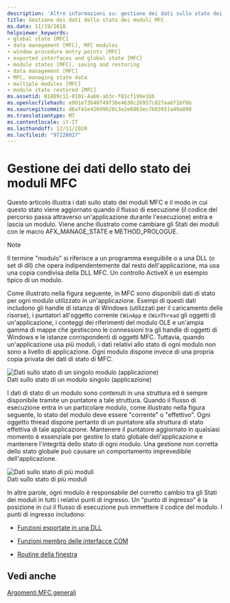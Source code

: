 ```yaml
---
description: 'Altre informazioni su: gestione dei dati sullo stato dei moduli MFC'
title: Gestione dei dati dello stato dei moduli MFC
ms.date: 11/19/2018
helpviewer_keywords:
- global state [MFC]
- data management [MFC], MFC modules
- window procedure entry points [MFC]
- exported interfaces and global state [MFC]
- module states [MFC], saving and restoring
- data management [MFC]
- MFC, managing state data
- multiple modules [MFC]
- module state restored [MFC]
ms.assetid: 81889c11-0101-4a66-ab3c-f81cf199e1bb
ms.openlocfilehash: e991e73b40f49f3be4630c26957c827aa6f1bf0b
ms.sourcegitcommit: d6af41e42699628c3e2e6063ec7b03931a49a098
ms.translationtype: MT
ms.contentlocale: it-IT
ms.lasthandoff: 12/11/2020
ms.locfileid: "97228027"
---
```

# <a name="managing-the-state-data-of-mfc-modules"></a>Gestione dei dati dello stato dei moduli MFC

Questo articolo illustra i dati sullo stato dei moduli MFC e il modo in cui questo stato viene aggiornato quando il flusso di esecuzione (il codice del percorso passa attraverso un'applicazione durante l'esecuzione) entra e lascia un modulo. Viene anche illustrato come cambiare gli Stati dei moduli con le macro AFX_MANAGE_STATE e METHOD_PROLOGUE.

> [!NOTE]
> Il termine "modulo" si riferisce a un programma eseguibile o a una DLL (o set di dll) che opera indipendentemente dal resto dell'applicazione, ma usa una copia condivisa della DLL MFC. Un controllo ActiveX è un esempio tipico di un modulo.

Come illustrato nella figura seguente, in MFC sono disponibili dati di stato per ogni modulo utilizzato in un'applicazione. Esempi di questi dati includono gli handle di istanza di Windows (utilizzati per il caricamento delle risorse), i puntatori all'oggetto corrente `CWinApp` e `CWinThread` gli oggetti di un'applicazione, i conteggi dei riferimenti del modulo OLE e un'ampia gamma di mappe che gestiscono le connessioni tra gli handle di oggetti di Windows e le istanze corrispondenti di oggetti MFC. Tuttavia, quando un'applicazione usa più moduli, i dati relativi allo stato di ogni modulo non sono a livello di applicazione. Ogni modulo dispone invece di una propria copia privata dei dati di stato di MFC.

![Dati sullo stato di un singolo modulo &#40;applicazione&#41;](../mfc/media/vc387n1.gif "Dati sullo stato di un singolo modulo &#40;applicazione&#41;") <br/>
Dati sullo stato di un modulo singolo (applicazione)

I dati di stato di un modulo sono contenuti in una struttura ed è sempre disponibile tramite un puntatore a tale struttura. Quando il flusso di esecuzione entra in un particolare modulo, come illustrato nella figura seguente, lo stato del modulo deve essere "corrente" o "effettivo". Ogni oggetto thread dispone pertanto di un puntatore alla struttura di stato effettiva di tale applicazione. Mantenere il puntatore aggiornato in qualsiasi momento è essenziale per gestire lo stato globale dell'applicazione e mantenere l'integrità dello stato di ogni modulo. Una gestione non corretta dello stato globale può causare un comportamento imprevedibile dell'applicazione.

![Dati sullo stato di più moduli](../mfc/media/vc387n2.gif "Dati dello stato di più moduli") <br/>
Dati sullo stato di più moduli

In altre parole, ogni modulo è responsabile del corretto cambio tra gli Stati dei moduli in tutti i relativi punti di ingresso. Un "punto di ingresso" è la posizione in cui il flusso di esecuzione può immettere il codice del modulo. I punti di ingresso includono:

- [Funzioni esportate in una DLL](exported-dll-function-entry-points.md)

- [Funzioni membro delle interfacce COM](com-interface-entry-points.md)

- [Routine della finestra](window-procedure-entry-points.md)

## <a name="see-also"></a>Vedi anche

[Argomenti MFC generali](general-mfc-topics.md)
